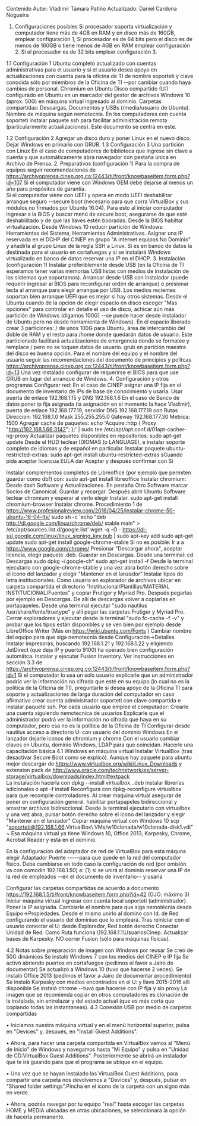 Contenido
Autor: Vladimir Támara Patiño
Actualizado: Daniel Cardona Nogueira

1. Configuraciones posibles
Si procesador soporta virtualización y computador tiene más de 4GB en RAM y en disco más de 160GB, emplear configuración 1,
Si procesador es de 64 bits pero el disco es de menos de 160GB o tiene menos de 4GB en RAM emplear configuración 2.
Si el procesador es de 32 bits emplear configuración 3.

1.1 Configuración 1
Ubuntu completo actualizado con cuentas administrativas para el usuario y si el usuario desea apoyo en actualizaciones con cuenta para la oficina de TI de nombre soporteti y clave conocida sólo por miembros de la Oficina de TI --por cambiar cuando haya cambios de personal.
Chromium en Ubuntu
Disco compartido (U:) configurado en Ubuntu en un marcador del gestor de archivos
Windows 10 (aprox. 50G) en máquina virtual ingresado al dominio. Carpetas compartidas: Descargas, Documentos y USBs (/media/usuario de Ubuntu).  Nombre de máquina según nemotecnia.
En los computadores con cuenta soporteti instalar paquete ssh para facilitar administración remota (particularmente actualizaciones).
Este documento se centra en este.

1.2 Configuración 2
Agregar un disco duro y poner Linux en el nuevo disco. Dejar Windows en primario con GRUB.
1.3 Configuración 3
Una partición con Linux
En el caso de computadores de biblioteca que ingrese sin clave a cuenta y que automáticamente abra navegador con pestaña única en Archivo de Prensa.
2. Preparativos (configuración 1)
Para la compra de equipos seguir recomendaciones de https://archivoprensa.cinep.org.co:12443/ti/front/knowbaseitem.form.php?id=107 
Si el computador viene con Windows OEM debe dejarse al menos un año para propósitos de garantía.  
Si el computador viene con UEFI y opera en modo UEFI deshabilitar arranque seguro --secure boot (necesario para que corra VirtualBox y sus módulos no firmados por Ubuntu 16.04).  Para esto al iniciar computador ingresar a la BIOS y buscar menú de secure boot, asegurarse de que esté deshabilitado y de que las llaves estén booradas.
Desde la BIOS habiltar virtualización.
Desde Windows 10 reducir partición de Windows: Herramientas del Sistema, Herramientas Administrativas.
Asignar una IP reservada en el DCHP del CINEP en grupo "A internet equipos No Dominio" y añadirla al grupo Linux de la regla SSH a Linux.  Si es en banco de datos la destinada para el usuario en cortafuegos y si se instalará Windows virtualizado en banco de datos reservar una IP en el DHCP.
3. Instalación (configuración 1)
Instalar preferiblemente desde USB (en la Oficina de TI esperamos tener varias memorias USB listas con medios de instalación de los sistemas que soportamos).
Arrancar desde USB con instalador (puede requerir ingresar al BIOS para reconfigurar orden de arranque) o presionar tecla al arranque para elegir arranque por USB.  Los medios recientes soportan bien arranque UEFI que es mejor si hay otros sistemas.
Desde el Ubuntu cuando de la opción de elegir espacio en disco escoger "Mas opciones" para controlar en detalle el uso de disco, achicar aún más partición de Windows (digamos 100G) --se puede hacer desde instalador de Ubuntu pero no desde herramienta de Windows).
En el espacio liberado crear 3 particiones: / de unos 100G para Ubuntu, área de intercambio del doble de RAM y el resto para /home donde quedarán datos de usuario.  Este particionado facilitará actualizaciones de emergencia donde se formatee y remplace / pero no se toquen datos de usuario.  grub en partción maestra del disco es buena opción.
Para el nombre del equipo y el nombre del usuario seguir las recomendaciones del documento de principios y polìtcas https://archivoprensa.cinep.org.co:12443/ti/front/knowbaseitem.form.php?id=13 
Una vez instalado configurar de requerirse el BIOS para que use GRUB en lugar del arranque de Windows.
4. Configuración y otros programas
Configurar red:
En el caso de CINEP asignar una IP fija en el documento de inventario de IPs de base de conocimiento y usarla. Usar puerta de enlace 192.168.1.15 y DNS 192.168.1.6
En el caso de Banco de datos poner ip fija asignada (la asignación en el momento la hace Vladimir), puerta de enlace 192.168.177.19, servidor DNS 192.168.177.19 con Rutas  Direccion: 192.168.1.0    Mask 255.255.255.0    Gateway 192.168.177.30  Metrica: 1500
Agregar cache de paquetes:
echo 'Acquire::http { Proxy "http://192.168.1.66:3142"; };' | sudo tee /etc/apt/apt.conf.d/01apt-cacher-ng-proxy
Actualizar paquetes disponibles en repositorios:
sudo apt-get update
Desde el HUD teclear IDIOMAS (o LANGUAGE), e instalar soporte completo de idiomas y de español en particular.
Instalar paquete ubuntu-restricted-extras:
sudo apt-get install ubuntu-restricted-extras
sCuando pida aceptar licencua EULA dar Aceptar y después confirmar con Si

Instalar complementos completos de Libreoffice (por ejemplo que permiten guardar como dbf) con: sudo apt-get install libreoffice
Instalar chromium:  Desde dash Software y Actualizaciones.  En pestaña Otro Software marcar Socios de Canonical. Guardar y recargar. Después abrir Ubuntu Software teclear chromium y esperar al verlo elegir Instalar.
sudo apt-get install chromium-browser
Instalar chrome. 
Procedimiento 1 de https://www.profesionalreview.com/2016/04/25/instalar-chrome-50-ubuntu-16-04-lts/ 
sudo sh -c 'echo "deb http://dl.google.com/linux/chrome/deb/ stable main" > /etc/apt/sources.list.d/google.list'
wget -q -O - https://dl-ssl.google.com/linux/linux_signing_key.pub | sudo apt-key add
sudo apt-get update
sudo apt-get install google-chrome-stable
Si no es posible: Ir a a https://www.google.com/chrome/ Presionar "Descargar ahora", aceptar licencia, elegir paquete .deb. Guardar en Descargas.  Desde una terminal:
cd Descargas
sudo dpkg -i google-ch*
sudo apt-get install -f
Desde la terminal ejecutarlo con google-chrome-stable y una vez abra botón derecho sobre el ícono del lanzador y elegir "Mantener en el lanzador"
Instalar tipos de letra institucionales.
Como usuario en explorador de archivos ubicar en carpeta compartida el directorio "Institucional/Plantillas/MATERIAL INSTITUCIONAL/Fuentes" y copiar Frutiger y Myriad Pro. Después pegarlas por ejemplo en Descargas.  De allí de descargas volver a copiarlas en portapapeles.
Desde una terminal ejecutar "sudo nautilus /usr/share/fonts/truetype" y allí pegar las carpetas Frutiger y Myriad Pro.
Cerrar exploradores y ejecutar desde la terminal "sudo fc-cache -f -v" y probar que los tipos están disponibles y se ven bien por ejemplo desde LibreOffice Writer (Más en https://wiki.ubuntu.com/Fonts )
Cambiar nombre del equipo para que siga nemotecnia desde Configuración->Detalles
Instalar impresoras, buscando 192.168.1.21 y 192.168.1.22 y eligiendo JetDirect (que deja IP y puerto 9100) ha operado bien configuración automátca.
Instalar y ejecutar Fusion Inventory.  Ver instrucciones en sección 3.3 de https://archivoprensa.cinep.org.co:12443/ti/front/knowbaseitem.form.php?id=1
Si el computador lo usa un solo usuario explicarle que un administrador podría ver la información no cifrada que esté en su equipo (lo cual no es la política de la Oficina de TI), preguntarle si desea apoyo de la Oficina TI para soporte y actualizaciones de larga duración del computador en caso afirmativo crear cuenta administrador soporteti con clave compartida e instalar paquete ssh.
Por cada usuario que emplee el computador:
Crearle una cuenta siguiendo nemotecnica de usuarios 
Explicarle que el administrador podrá ver la información no cifrada que haya en su computador, pero esa no es la política de la Oficina de TI
Configurar desde nautilus acceso a directorio U: con usuario del dominio Windows
En el lanzador dejarle iconos de chromium y chrome
Con el usuario cambiar claves en Ubuntu, dominio Windows, LDAP para que coincidan.
Hacerle una capacitación básica
4.1 Windows en máquina virtual
Instalar VirtualBox (tras desactivar Secure Boot como se explicó).  Aunque hay paquete para ubuntu  mejor descargar de https://www.virtualbox.org/wiki/Linux_Downloads y extension pack de http://www.oracle.com/technetwork/es/server-storage/virtualbox/downloads/index.html#extpack  
La instalación hacerla con dpkg --install virtualbox...deb instalar librerías adicionales o apt -f install
Reconfigura con dpkg-reconfigure virtualbox para que recompile controladores.
Al crear maquina virtual asegurar de poner en configuración general. habilitar portapapeles bidireccional y arrastrar archivos bidireccional.
Desde la terminal ejecutarlo con virtualbox y una vez abra, pulsar botón derecho sobre el icono del lanzador y elegir "Mantener en el lanzador"
Copiar máquina virtual con Windows 10
scp "soporteti@192.168.1.66:VirtualBox\ VMs/w10clonada/w10clonada-disk1.vdi" ~
Esa máquina virtual ya tiene Windows 10, Office 2013, Karpesky, Chrome, Acrobat Reader y está en el dominio. 

En la configuración del adaptador de red de VirtualBox para esta máquna elegir Adaptador Puente -----para que quede en la red del computador físico.  Debe cambiarse en todo caso la configuración de red  (por omisión va con comodin 192.168.1.50) a: (1) si se unirá al dominio  reservar una IP de la red de empleados --en el documento de inventario-- y usarla

Configurar las carpetas compartidas de acuerdo a documento https://192.168.1.5/ti/front/knowbaseitem.form.php?id=42 (OJO: máximo 3)
Iniciar máquina virtual ingresar con cuenta local soporteti (administrador).  Poner la IP asignada.  Cambiarle el nombre para que siga nemotécnia desde Equipo->Propiedades.  Desde el mismo unirlo al domino con Id. de Red configurando el usuario del dominiuo que lo empleará.  Tras reiniciar con el usuario conectar el U: desde Explorador, Red botón derecho Conectar Unidad de Red.  Como Ruta funciona \\192.168.1.1\UsuariosCinep.  Actualizar bases de Karpesky.  NO correr Fusion (sólo para máquinas físicas).
 

4.2 Notas sobre preparación de imagen con Windows por reusar
Se creó de 50G dinámicos
Se instaló Windows 7 con los medios del CINEP e IP fija
Se activó abriendo puertos en cortafuegos (pedimos el favor a Jairo de documentar)
Se actualizó a Windows 10 (tuvo que hacerse 2 veces).
Se instaló Office 2013 (pedimos el favor a Jairo de documentar procedimiento)
Se instaló Karpesky con medios encontrados en el U: y llave 2015-2016 alli disponible
Se instaló chrome --tuvo que hacerse con IP fija y sin proxy
La imagen que se recomienda copiar en otros computadores es clonación de la instalada, sin entrelazar y del estado actual (que es más corta que copiando todas las instantaneas).
4.3 Conexión USB por medio de carpetas compartidas

• Iniciamos nuestra máquina virtual y en el menú horizontal superior, pulsa en "Devices" y, después, en "Install Guest Additions".

• Ahora, para hacer una carpeta compartida en VirtualBox vamos al "Menú de Inicio" de Windows y navegamos hasta "Mi Equipo" y pulsa en "Unidad de CD:VirtualBox Guest Additions". Posteriormente se abrirá un instalador que te irá guiando para que el programa se ubique en el equipo.

• Una vez que se hayan instalado las VirtualBox Guest Additions, para compartir una carpeta nos devolvemos a "Devices" y, después, pulsar en "Shared folder settings".Pincha en el icono de la carpeta con un signo más en verde.

• Ahora, podrás navegar por tu equipo "real" hasta escoger las carpetas HOME y MEDIA ubicadas en otras ubicaciones, se seleccionara la opción de hacerla permanente.

